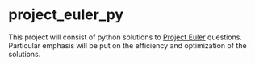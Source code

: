 # project_euler_py
This project will consist of python solutions to [Project Euler](https://projecteuler.net) questions. Particular emphasis will be put on the efficiency and optimization of the solutions.
